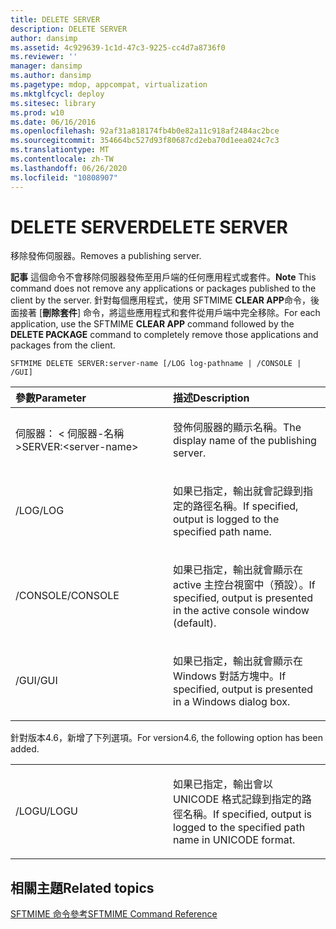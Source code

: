 ```yaml
---
title: DELETE SERVER
description: DELETE SERVER
author: dansimp
ms.assetid: 4c929639-1c1d-47c3-9225-cc4d7a8736f0
ms.reviewer: ''
manager: dansimp
ms.author: dansimp
ms.pagetype: mdop, appcompat, virtualization
ms.mktglfcycl: deploy
ms.sitesec: library
ms.prod: w10
ms.date: 06/16/2016
ms.openlocfilehash: 92af31a818174fb4b0e82a11c918af2484ac2bce
ms.sourcegitcommit: 354664bc527d93f80687cd2eba70d1eea024c7c3
ms.translationtype: MT
ms.contentlocale: zh-TW
ms.lasthandoff: 06/26/2020
ms.locfileid: "10808907"
---
```

# <span data-ttu-id="cf732-103">DELETE SERVER</span><span class="sxs-lookup"><span data-stu-id="cf732-103">DELETE SERVER</span></span>


<span data-ttu-id="cf732-104">移除發佈伺服器。</span><span class="sxs-lookup"><span data-stu-id="cf732-104">Removes a publishing server.</span></span>

<span data-ttu-id="cf732-105">**記事** 這個命令不會移除伺服器發佈至用戶端的任何應用程式或套件。</span><span class="sxs-lookup"><span data-stu-id="cf732-105">**Note** This command does not remove any applications or packages published to the client by the server.</span></span> <span data-ttu-id="cf732-106">針對每個應用程式，使用 SFTMIME **CLEAR APP**命令，後面接著 [**刪除套件**] 命令，將這些應用程式和套件從用戶端中完全移除。</span><span class="sxs-lookup"><span data-stu-id="cf732-106">For each application, use the SFTMIME **CLEAR APP** command followed by the **DELETE PACKAGE** command to completely remove those applications and packages from the client.</span></span>

 

`SFTMIME DELETE SERVER:server-name [/LOG log-pathname | /CONSOLE | /GUI]`

<table>
<colgroup>
<col width="50%" />
<col width="50%" />
</colgroup>
<thead>
<tr class="header">
<th align="left"><span data-ttu-id="cf732-107">參數</span><span class="sxs-lookup"><span data-stu-id="cf732-107">Parameter</span></span></th>
<th align="left"><span data-ttu-id="cf732-108">描述</span><span class="sxs-lookup"><span data-stu-id="cf732-108">Description</span></span></th>
</tr>
</thead>
<tbody>
<tr class="odd">
<td align="left"><p><span data-ttu-id="cf732-109">伺服器： &lt; 伺服器-名稱&gt;</span><span class="sxs-lookup"><span data-stu-id="cf732-109">SERVER:&lt;server-name&gt;</span></span></p></td>
<td align="left"><p><span data-ttu-id="cf732-110">發佈伺服器的顯示名稱。</span><span class="sxs-lookup"><span data-stu-id="cf732-110">The display name of the publishing server.</span></span></p></td>
</tr>
<tr class="even">
<td align="left"><p><span data-ttu-id="cf732-111">/LOG</span><span class="sxs-lookup"><span data-stu-id="cf732-111">/LOG</span></span></p></td>
<td align="left"><p><span data-ttu-id="cf732-112">如果已指定，輸出就會記錄到指定的路徑名稱。</span><span class="sxs-lookup"><span data-stu-id="cf732-112">If specified, output is logged to the specified path name.</span></span></p></td>
</tr>
<tr class="odd">
<td align="left"><p><span data-ttu-id="cf732-113">/CONSOLE</span><span class="sxs-lookup"><span data-stu-id="cf732-113">/CONSOLE</span></span></p></td>
<td align="left"><p><span data-ttu-id="cf732-114">如果已指定，輸出就會顯示在 active 主控台視窗中（預設）。</span><span class="sxs-lookup"><span data-stu-id="cf732-114">If specified, output is presented in the active console window (default).</span></span></p></td>
</tr>
<tr class="even">
<td align="left"><p><span data-ttu-id="cf732-115">/GUI</span><span class="sxs-lookup"><span data-stu-id="cf732-115">/GUI</span></span></p></td>
<td align="left"><p><span data-ttu-id="cf732-116">如果已指定，輸出就會顯示在 Windows 對話方塊中。</span><span class="sxs-lookup"><span data-stu-id="cf732-116">If specified, output is presented in a Windows dialog box.</span></span></p></td>
</tr>
</tbody>
</table>

 

<span data-ttu-id="cf732-117">針對版本4.6，新增了下列選項。</span><span class="sxs-lookup"><span data-stu-id="cf732-117">For version4.6, the following option has been added.</span></span>

<table>
<colgroup>
<col width="50%" />
<col width="50%" />
</colgroup>
<tbody>
<tr class="odd">
<td align="left"><p><span data-ttu-id="cf732-118">/LOGU</span><span class="sxs-lookup"><span data-stu-id="cf732-118">/LOGU</span></span></p></td>
<td align="left"><p><span data-ttu-id="cf732-119">如果已指定，輸出會以 UNICODE 格式記錄到指定的路徑名稱。</span><span class="sxs-lookup"><span data-stu-id="cf732-119">If specified, output is logged to the specified path name in UNICODE format.</span></span></p></td>
</tr>
</tbody>
</table>

 

## <span data-ttu-id="cf732-120">相關主題</span><span class="sxs-lookup"><span data-stu-id="cf732-120">Related topics</span></span>


[<span data-ttu-id="cf732-121">SFTMIME 命令參考</span><span class="sxs-lookup"><span data-stu-id="cf732-121">SFTMIME Command Reference</span></span>](sftmime--command-reference.md)

 

 





